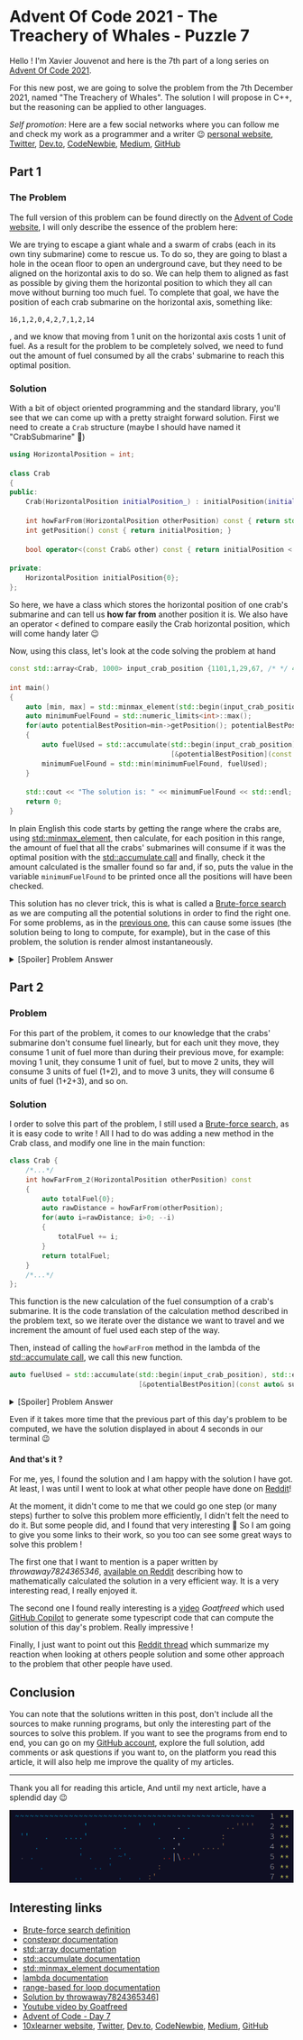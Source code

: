 # Advent Of Code 2021 - The Treachery of Whales - Puzzle 7

Hello ! I'm Xavier Jouvenot and here is the 7th part of a long series on [Advent Of Code 2021](https://adventofcode.com).

For this new post, we are going to solve the problem from the 7th December 2021, named "The Treachery of Whales".
The solution I will propose in C++, but the reasoning can be applied to other languages.

_Self promotion_:
Here are a few social networks where you can follow me and check my work as a programmer and a writer 😉 
[personal website](www.10xlearner.com), [Twitter](https://twitter.com/10xLearner), [Dev.to](https://dev.to/10xlearner), [CodeNewbie](https://community.codenewbie.org/xav83), [Medium](https://medium.com/@xavier-jouvenot), [GitHub](https://github.com/Xav83/)

## Part 1

### The Problem

The full version of this problem can be found directly on the [Advent of Code website](https://adventofcode.com/2021/day/7), I will only describe the essence of the problem here:

We are trying to escape a giant whale and a swarm of crabs (each in its own tiny submarine) come to rescue us. To do so, they are going to blast a hole in the ocean floor to open an underground cave, but they need to be aligned on the horizontal axis to do so. We can help them to aligned as fast as possible by giving them the horizontal position to which they all can move without burning too much fuel. To complete that goal, we have the position of each crab submarine on the horizontal axis, something like:
```
16,1,2,0,4,2,7,1,2,14
``` 
, and we know that moving from 1 unit on the horizontal axis costs 1 unit of fuel. As a result for the problem to be completely solved, we need to fund out the amount of fuel consumed by all the crabs' submarine to reach this optimal position.

### Solution

With a bit of object oriented programming and the standard library, you'll see that we can come up with a pretty straight forward solution.
First we need to create a `Crab` structure (maybe I should have named it "CrabSubmarine" 🤷)

```cpp
using HorizontalPosition = int;

class Crab
{
public:
    Crab(HorizontalPosition initialPosition_) : initialPosition(initialPosition_) {}

    int howFarFrom(HorizontalPosition otherPosition) const { return std::abs(initialPosition - otherPosition); }
    int getPosition() const { return initialPosition; }

    bool operator<(const Crab& other) const { return initialPosition < other.initialPosition; }

private:
    HorizontalPosition initialPosition{0};
};
```

So here, we have a class which stores the horizontal position of one crab's submarine and can tell us **how far from** another position it is.
We also have an operator `<` defined to compare easily the Crab horizontal position, which will come handy later 😉

Now, using this class, let's look at the code solving the problem at hand
```cpp
const std::array<Crab, 1000> input_crab_position {1101,1,29,67, /* */ 483,1451};

int main()
{
    auto [min, max] = std::minmax_element(std::begin(input_crab_position), std::end(input_crab_position));
    auto minimumFuelFound = std::numeric_limits<int>::max();
    for(auto potentialBestPosition=min->getPosition(); potentialBestPosition<max->getPosition(); ++potentialBestPosition)
    {
        auto fuelUsed = std::accumulate(std::begin(input_crab_position), std::end(input_crab_position), 0,
                                        [&potentialBestPosition](const auto& sum, const auto& crab){ return sum + crab.howFarFrom(potentialBestPosition); });
        minimumFuelFound = std::min(minimumFuelFound, fuelUsed);
    }

    std::cout << "The solution is: " << minimumFuelFound << std::endl;
    return 0;
}
```
In plain English this code starts by getting the range where the crabs are, using [std::minmax_element](https://en.cppreference.com/w/cpp/algorithm/minmax_element), then calculate, for each position in this range, the amount of fuel that all the crabs' submarines will consume if it was the optimal position with the [std::accumulate call](https://en.cppreference.com/w/cpp/algorithm/accumulate) and finally, check it the amount calculated is the smaller found so far and, if so, puts the value in the variable `minimumFuelFound` to be printed once all the positions will have been checked.

This solution has no clever trick, this is what is called a [Brute-force search](https://en.wikipedia.org/wiki/Brute-force_search) as we are computing all the potential solutions in order to find the right one. For some problems, as in the [previous one](https://10xlearner.com/2022/02/08/advent-of-code-2021-lanterfish-puzzle-6/), this can cause some issues (the solution being to long to compute, for example), but in the case of this problem, the solution is render almost instantaneously.

<details>
  <summary>[Spoiler] Problem Answer</summary>

The puzzle answer was 336701.
</details>

## Part 2

### Problem

For this part of the problem, it comes to our knowledge that the crabs' submarine don't consume fuel linearly, but for each unit they move, they consume 1 unit of fuel more than during their previous move, for example: moving 1 unit, they consume 1 unit of fuel, but to move 2 units, they will consume 3 units of fuel (1+2), and to move 3 units, they will consume 6 units of fuel (1+2+3), and so on.

### Solution

I order to solve this part of the problem, I still used a [Brute-force search](https://en.wikipedia.org/wiki/Brute-force_search), as it is easy code to write !
All I had to do was adding a new method in the Crab class, and modify one line in the main function:
```cpp
class Crab {
    /*...*/
    int howFarFrom_2(HorizontalPosition otherPosition) const
    {
        auto totalFuel{0};
        auto rawDistance = howFarFrom(otherPosition);
        for(auto i=rawDistance; i>0; --i)
        {
            totalFuel += i;
        }
        return totalFuel;
    }
    /*...*/
};
``` 

This function is the new calculation of the fuel consumption of a crab's submarine.
It is the code translation of the calculation method described in the problem text, so we iterate over the distance we want to travel and we increment the amount of fuel used each step of the way.

Then, instead of calling the `howFarFrom` method in the lambda of the [std::accumulate call](https://en.cppreference.com/w/cpp/algorithm/accumulate), we call this new function.
```cpp
auto fuelUsed = std::accumulate(std::begin(input_crab_position), std::end(input_crab_position), 0,
                                [&potentialBestPosition](const auto& sum, const auto& crab){ return sum + crab.howFarFrom_2(potentialBestPosition); });
```

<details>
  <summary>[Spoiler] Problem Answer</summary>

The puzzle answer was 95167302s.
</details>

Even if it takes more time that the previous part of this day's problem to be computed, we have the solution displayed in about 4 seconds in our terminal 😉

#### And that's it ?

For me, yes, I found the solution and I am happy with the solution I have got.
At least, I was until I went to look at what other people have done on [Reddit](https://www.reddit.com/r/adventofcode/search/?q=Day%207&restrict_sr=1&sr_nsfw=)!

At the moment, it didn't come to me that we could go one step (or many steps) further to solve this problem more efficiently, I didn't felt the need to do it. But some people did, and I found that very interesting 🙂
So I am going to give you some links to their work, so you too can see some great ways to solve this problem !

The first one that I want to mention is a paper written by *throwaway7824365346*, [available on Reddit](https://www.reddit.com/r/adventofcode/comments/rawxad/2021_day_7_part_2_i_wrote_a_paper_on_todays/) describing how to mathematically calculated the solution in a very efficient way. It is a very interesting read, I really enjoyed it.

The second one I found really interesting is a [video](https://www.youtube.com/watch?v=XvoCyVFQOm8) *Goatfreed* which used [GitHub Copilot](https://copilot.github.com/) to generate some typescript code that can compute the solution of this day's problem. Really impressive !

Finally, I just want to point out this [Reddit thread](https://www.reddit.com/r/adventofcode/comments/raz02s/2021_day_7_im_just_happy_my_gigantic_list/) which summarize my reaction when looking at others people solution and some other approach to the problem that other people have used.

## Conclusion

You can note that the solutions written in this post, don't include all the sources to make running programs, but only the interesting part of the sources to solve this problem.
If you want to see the programs from end to end, you can go on my [GitHub account](https://github.com/Xav83/adventofcode2021/tree/main/Day%207), explore the full solution, add comments or ask questions if you want to, on the platform you read this article, it will also help me improve the quality of my articles.

--------------

Thank you all for reading this article,
And until my next article, have a splendid day 😉

![Advent Of Code 2021](https://raw.githubusercontent.com/Xav83/Xav83.github.io/master/res/Advent%20Of%20Code/2021/Screenshot%20Day%207.png)

## Interesting links

- [Brute-force search definition](https://en.wikipedia.org/wiki/Brute-force_search)
- [constexpr documentation](https://en.cppreference.com/w/cpp/language/constexpr)
- [std::array documentation](https://en.cppreference.com/w/cpp/container/array)
- [std::accumulate documentation](https://en.cppreference.com/w/cpp/algorithm/accumulate)
- [std::minmax_element documentation](https://en.cppreference.com/w/cpp/algorithm/minmax_element)
- [lambda documentation](https://en.cppreference.com/w/cpp/language/lambda)
- [range-based for loop documentation](https://en.cppreference.com/w/cpp/language/range-for)
- [Solution by throwaway7824365346](https://www.reddit.com/r/adventofcode/comments/rawxad/2021_day_7_part_2_i_wrote_a_paper_on_todays/)]
- [Youtube video by Goatfreed](https://www.youtube.com/watch?v=XvoCyVFQOm8)
- [Advent of Code - Day 7](https://adventofcode.com/2021/day/7)
- [10xlearner website](www.10xlearner.com), [Twitter](https://twitter.com/10xLearner), [Dev.to](https://dev.to/10xlearner), [CodeNewbie](https://community.codenewbie.org/xav83), [Medium](https://medium.com/@xavier-jouvenot), [GitHub](https://github.com/Xav83/)
